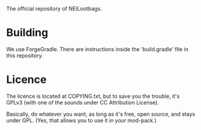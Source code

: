 
The official repository of NEILootbags.


Building
=========

We use ForgeGradle. There are instructions inside the 'build.gradle' file in this repository.


Licence
=========

The licence is located at COPYING.txt, but to save you the trouble, it's GPLv3 (with one of the sounds under CC Attribution License). 

Basically, do whatever you want, as long as it's free, open source, and stays under GPL. (Yes, that allows you to use it in your mod-pack.)

